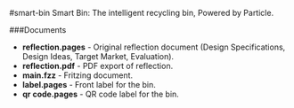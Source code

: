 #smart-bin
Smart Bin: The intelligent recycling bin, Powered by Particle.

###Documents
* **reflection.pages** - Original reflection document (Design Specifications, Design Ideas, Target Market, Evaluation).
* **reflection.pdf** - PDF export of reflection.
* **main.fzz** - Fritzing document.
* **label.pages** - Front label for the bin.
* **qr code.pages** - QR code label for the bin.